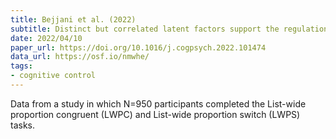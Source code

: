 ```yaml
---
title: Bejjani et al. (2022)
subtitle: Distinct but correlated latent factors support the regulation of learned conflict-control and task-switching
date: 2022/04/10
paper_url: https://doi.org/10.1016/j.cogpsych.2022.101474
data_url: https://osf.io/nmwhe/
tags:
- cognitive control
---
```


Data from a study in which N=950 participants completed the List-wide proportion congruent (LWPC) and List-wide proportion switch (LWPS) tasks.
